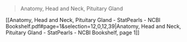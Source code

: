 > Anatomy, Head and Neck, Pituitary Gland

[[Anatomy, Head and Neck, Pituitary Gland - StatPearls - NCBI Bookshelf.pdf#page=1&selection=12,0,12,39|Anatomy, Head and Neck, Pituitary Gland - StatPearls - NCBI Bookshelf, page 1]]

